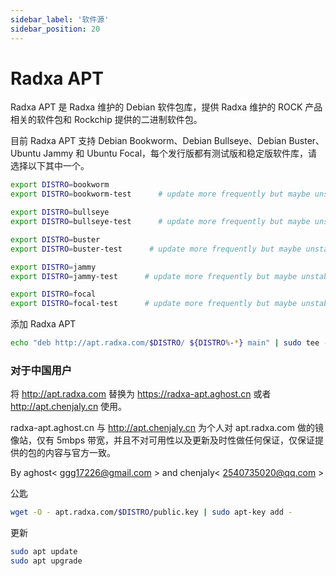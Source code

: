 ```yaml
---
sidebar_label: '软件源'
sidebar_position: 20
---
```


# Radxa APT

Radxa APT 是 Radxa 维护的 Debian 软件包库，提供 Radxa 维护的 ROCK 产品相关的软件包和 Rockchip 提供的二进制软件包。

目前 Radxa APT 支持 Debian Bookworm、Debian Bullseye、Debian Buster、Ubuntu Jammy 和 Ubuntu Focal，每个发行版都有测试版和稳定版软件库，请选择以下其中一个。
```bash
export DISTRO=bookworm
export DISTRO=bookworm-test      # update more frequently but maybe unstable

export DISTRO=bullseye
export DISTRO=bullseye-test      # update more frequently but maybe unstable

export DISTRO=buster
export DISTRO=buster-test      # update more frequently but maybe unstable

export DISTRO=jammy
export DISTRO=jammy-test      # update more frequently but maybe unstable

export DISTRO=focal
export DISTRO=focal-test      # update more frequently but maybe unstable
```

添加 Radxa APT

```bash
echo "deb http://apt.radxa.com/$DISTRO/ ${DISTRO%-*} main" | sudo tee -a /etc/apt/sources.list.d/apt-radxa-com.list
```

### 对于中国用户

将 http://apt.radxa.com 替换为 https://radxa-apt.aghost.cn 或者 http://apt.chenjaly.cn 使用。

radxa-apt.aghost.cn 与 http://apt.chenjaly.cn 为个人对 apt.radxa.com 做的镜像站，仅有 5mbps 带宽，并且不对可用性以及更新及时性做任何保证，仅保证提供的包的内容与官方一致。

By aghost< ggg17226@gmail.com > and chenjaly< 2540735020@qq.com >

公匙

```bash
wget -O - apt.radxa.com/$DISTRO/public.key | sudo apt-key add -
```

更新

```bash
sudo apt update
sudo apt upgrade
```
